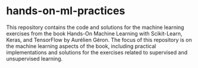 # hands-on-ml-practices

This repository contains the code and solutions for the machine learning exercises from the book Hands-On Machine Learning with Scikit-Learn, Keras, and TensorFlow by Aurélien Géron. The focus of this repository is on the machine learning aspects of the book, including practical implementations and solutions for the exercises related to supervised and unsupervised learning.
